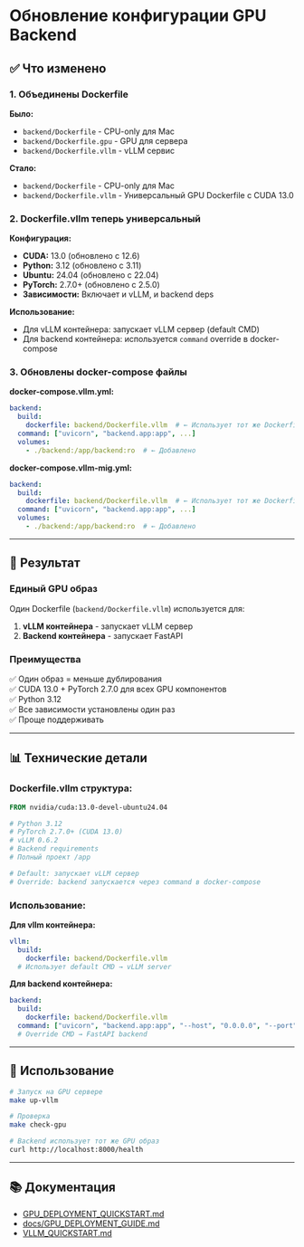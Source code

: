 # Обновление конфигурации GPU Backend

## ✅ Что изменено

### 1. Объединены Dockerfile
**Было:**
- `backend/Dockerfile` - CPU-only для Mac
- `backend/Dockerfile.gpu` - GPU для сервера
- `backend/Dockerfile.vllm` - vLLM сервис

**Стало:**
- `backend/Dockerfile` - CPU-only для Mac
- `backend/Dockerfile.vllm` - Универсальный GPU Dockerfile с CUDA 13.0

### 2. Dockerfile.vllm теперь универсальный

**Конфигурация:**
- **CUDA:** 13.0 (обновлено с 12.6)
- **Python:** 3.12 (обновлено с 3.11)
- **Ubuntu:** 24.04 (обновлено с 22.04)
- **PyTorch:** 2.7.0+ (обновлено с 2.5.0)
- **Зависимости:** Включает и vLLM, и backend deps

**Использование:**
- Для vLLM контейнера: запускает vLLM сервер (default CMD)
- Для backend контейнера: используется `command` override в docker-compose

### 3. Обновлены docker-compose файлы

**docker-compose.vllm.yml:**
```yaml
backend:
  build:
    dockerfile: backend/Dockerfile.vllm  # ← Использует тот же Dockerfile
  command: ["uvicorn", "backend.app:app", ...]
  volumes:
    - ./backend:/app/backend:ro  # ← Добавлено
```

**docker-compose.vllm-mig.yml:**
```yaml
backend:
  build:
    dockerfile: backend/Dockerfile.vllm  # ← Использует тот же Dockerfile
  command: ["uvicorn", "backend.app:app", ...]
  volumes:
    - ./backend:/app/backend:ro  # ← Добавлено
```

---

## 🎯 Результат

### Единый GPU образ

Один Dockerfile (`backend/Dockerfile.vllm`) используется для:
1. **vLLM контейнера** - запускает vLLM сервер
2. **Backend контейнера** - запускает FastAPI

### Преимущества

✅ Один образ = меньше дублирования  
✅ CUDA 13.0 + PyTorch 2.7.0 для всех GPU компонентов  
✅ Python 3.12  
✅ Все зависимости установлены один раз  
✅ Проще поддерживать

---

## 📊 Технические детали

### Dockerfile.vllm структура:

```dockerfile
FROM nvidia/cuda:13.0-devel-ubuntu24.04

# Python 3.12
# PyTorch 2.7.0+ (CUDA 13.0)
# vLLM 0.6.2
# Backend requirements
# Полный проект /app

# Default: запускает vLLM сервер
# Override: backend запускается через command в docker-compose
```

### Использование:

**Для vllm контейнера:**
```yaml
vllm:
  build:
    dockerfile: backend/Dockerfile.vllm
  # Использует default CMD → vLLM server
```

**Для backend контейнера:**
```yaml
backend:
  build:
    dockerfile: backend/Dockerfile.vllm
  command: ["uvicorn", "backend.app:app", "--host", "0.0.0.0", "--port", "8000"]
  # Override CMD → FastAPI backend
```

---

## 🚀 Использование

```bash
# Запуск на GPU сервере
make up-vllm

# Проверка
make check-gpu

# Backend использует тот же GPU образ
curl http://localhost:8000/health
```

---

## 📚 Документация

- [GPU_DEPLOYMENT_QUICKSTART.md](GPU_DEPLOYMENT_QUICKSTART.md)
- [docs/GPU_DEPLOYMENT_GUIDE.md](docs/GPU_DEPLOYMENT_GUIDE.md)
- [VLLM_QUICKSTART.md](VLLM_QUICKSTART.md)
